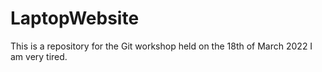 # LaptopWebsite
This is a repository for the Git workshop held on the 18th of March 2022
I am very tired.
